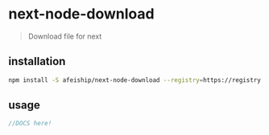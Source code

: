 # next-node-download
> Download file for next

## installation
```bash
npm install -S afeiship/next-node-download --registry=https://registry.npm.taobao.org
```

## usage
```js
//DOCS here!
```
